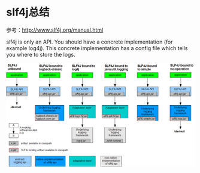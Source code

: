# slf4j总结

参考：http://www.slf4j.org/manual.html

slf4j is only an API. You should have a concrete implementation (for example log4j). This concrete implementation has a config file which tells you where to store the logs.

![](concrete-bindings.png)